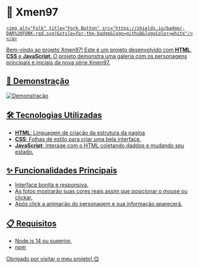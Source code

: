 # 🔴 Xmen97 <a href="https://github.com//alexklenio/galeriaPersonagensXmen97/fork">
    <img alt="Folk" title="Fork Button" src="https://shields.io/badge/-DAR%20FORK-red.svg?&style=for-the-badge&logo=github&logoColor=white"/></a>

Bem-vindo ao projeto Xmen97! Este é um projeto desenvolvido com **HTML**, **CSS** e **JavaScript**. O projeto demonstra uma galeria com os personagens principais e iniciais da nova série Xmen97.

## 📸 Demonstração

![Demonstração](./src/imagens/prints/peek.gif)

## 🛠️ Tecnologias Utilizadas

- **HTML**: Linguagem de criação da estrutura da pagina
- **CSS**: Folhas de estilo para criar uma bela interface.
- **JavaScript**: Interage com o HTML coletando daddos e mudando seu estado.

## ✨ Funcionalidades Principais

- Interface bonita e responsiva.
- As fotos mostrarão suas cores reais assim que posicionar o mouse ou clickar.
- Após click a animação do personagem e sua informação aparecerá.

## 📋 Requisitos

- Node.js 14 ou superior.
- npm

Obrigado por visitar o meu projeto! 😊
